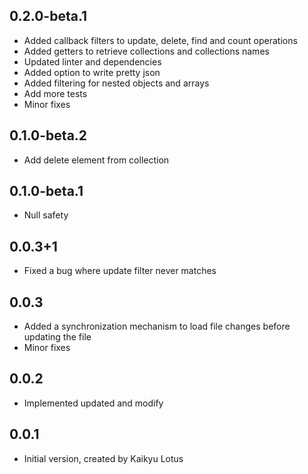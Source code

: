 ## 0.2.0-beta.1

- Added callback filters to update, delete, find and count operations
- Added getters to retrieve collections and collections names
- Updated linter and dependencies
- Added option to write pretty json
- Added filtering for nested objects and arrays
- Add more tests
- Minor fixes

## 0.1.0-beta.2

- Add delete element from collection

## 0.1.0-beta.1

- Null safety

## 0.0.3+1

- Fixed a bug where update filter never matches

## 0.0.3

- Added a synchronization mechanism to load file changes before updating the file
- Minor fixes

## 0.0.2

- Implemented updated and modify

## 0.0.1

- Initial version, created by Kaikyu Lotus
